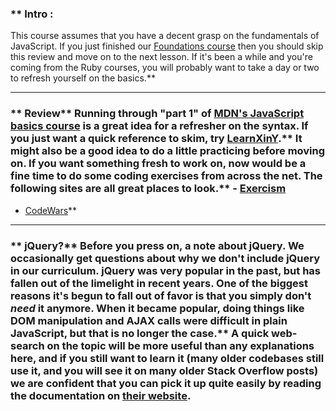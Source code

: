 ### ** Intro :
>
This course assumes that you have a decent grasp on the fundamentals of JavaScript.  If you just finished our [Foundations course](https://theodinproject.com/paths/foundations) then you should skip this review and move on to the next lesson.  If it's been a while and you're coming from the Ruby courses, you will probably want to take a day or two to refresh yourself on the basics.** 

---


### ** Review** Running through "part 1" of [MDN's JavaScript basics course](https://developer.mozilla.org/en-US/docs/Learn/Getting_started_with_the_web/JavaScript_basics) is a great idea for a refresher on the syntax. If you just want a quick reference to skim, try [LearnXinY](https://learnxinyminutes.com/docs/javascript/).** It might also be a good idea to do a little practicing before moving on. If you want something fresh to work on, now would be a fine time to do some coding exercises from across the net.  The following sites are all great places to look.** - [Exercism](http://exercism.io/)
- [CodeWars](https://www.codewars.com/)** 

---


### ** jQuery?** Before you press on, a note about jQuery. We occasionally get questions about why we don't include jQuery in our curriculum. jQuery was very popular in the past, but has fallen out of the limelight in recent years.  One of the biggest reasons it's begun to fall out of favor is that you simply don't _need_ it anymore.  When it became popular, doing things like DOM manipulation and AJAX calls were difficult in plain JavaScript, but that is no longer the case.** A quick web-search on the topic will be more useful than any explanations here, and if you still want to learn it (many older codebases still use it, and you will see it on many older Stack Overflow posts) we are confident that you can pick it up quite easily by reading the documentation on [their website](https://jquery.com/).
